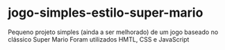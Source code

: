 # jogo-simples-estilo-super-mario
Pequeno projeto simples (ainda a ser melhorado) de um jogo baseado no clássico Super Mario
Foram utilizados HMTL, CSS e JavaScript
